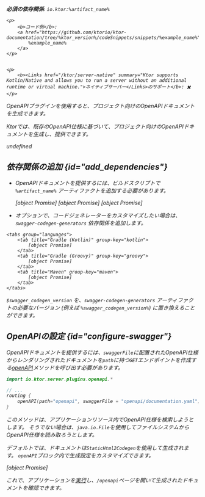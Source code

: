 [//]: # (title: OpenAPI)

<primary-label ref="server-plugin"/>

<var name="artifact_name" value="ktor-server-openapi"/>
<var name="package_name" value="io.ktor.server.plugins.openapi"/>
<var name="plugin_api_link" value="https://api.ktor.io/ktor-server/ktor-server-plugins/ktor-server-openapi/io.ktor.server.plugins.openapi/open-a-p-i.html"/>

<tldr>
<p>
<b>必須の依存関係</b>: <code>io.ktor:%artifact_name%</code>
</p>
<var name="example_name" value="json-kotlinx-openapi"/>

    <p>
        <b>コード例</b>:
        <a href="https://github.com/ktorio/ktor-documentation/tree/%ktor_version%/codeSnippets/snippets/%example_name%">
            %example_name%
        </a>
    </p>
    

    <p>
        <b><Links href="/ktor/server-native" summary="Ktor supports Kotlin/Native and allows you to run a server without an additional runtime or virtual machine.">ネイティブサーバー</Links>のサポート</b>: ✖️
    </p>
    
</tldr>

<link-summary>
OpenAPIプラグインを使用すると、プロジェクト向けのOpenAPIドキュメントを生成できます。
</link-summary>

Ktorでは、既存のOpenAPI仕様に基づいて、プロジェクト向けのOpenAPIドキュメントを生成し、提供できます。

undefined

## 依存関係の追加 {id="add_dependencies"}

*   OpenAPIドキュメントを提供するには、ビルドスクリプトで `%artifact_name%` アーティファクトを追加する必要があります。

  
    <tabs group="languages">
        <tab title="Gradle (Kotlin)" group-key="kotlin">
            [object Promise]
        </tab>
        <tab title="Gradle (Groovy)" group-key="groovy">
            [object Promise]
        </tab>
        <tab title="Maven" group-key="maven">
            [object Promise]
        </tab>
    </tabs>
    

*   オプションで、コードジェネレーターをカスタマイズしたい場合は、`swagger-codegen-generators` 依存関係を追加します。

  <var name="group_id" value="io.swagger.codegen.v3"/>
  <var name="artifact_name" value="swagger-codegen-generators"/>
  <var name="version" value="swagger_codegen_version"/>
  
    <tabs group="languages">
        <tab title="Gradle (Kotlin)" group-key="kotlin">
            [object Promise]
        </tab>
        <tab title="Gradle (Groovy)" group-key="groovy">
            [object Promise]
        </tab>
        <tab title="Maven" group-key="maven">
            [object Promise]
        </tab>
    </tabs>
    

  `$swagger_codegen_version` を、`swagger-codegen-generators` アーティファクトの必要なバージョン (例えば `%swagger_codegen_version%`) に置き換えることができます。

## OpenAPIの設定 {id="configure-swagger"}

OpenAPIドキュメントを提供するには、`swaggerFile`に配置されたOpenAPI仕様からレンダリングされたドキュメントを`path`に持つ`GET`エンドポイントを作成する[openAPI](%plugin_api_link%)メソッドを呼び出す必要があります。

```kotlin
import io.ktor.server.plugins.openapi.*

// ...
routing {
    openAPI(path="openapi", swaggerFile = "openapi/documentation.yaml")
}
```

このメソッドは、アプリケーションリソース内でOpenAPI仕様を検索しようとします。
そうでない場合は、`java.io.File`を使用してファイルシステムからOpenAPI仕様を読み取ろうとします。

デフォルトでは、ドキュメントは`StaticHtml2Codegen`を使用して生成されます。
`openAPI`ブロック内で生成設定をカスタマイズできます。

[object Promise]

これで、アプリケーションを[実行](server-run.md)し、`/openapi`ページを開いて生成されたドキュメントを確認できます。